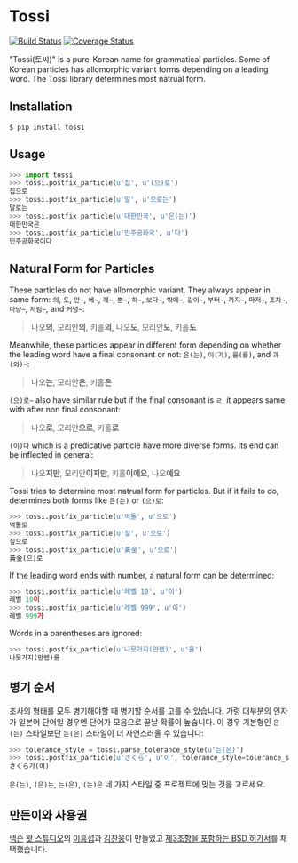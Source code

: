 # Tossi

[![Build Status](
  https://travis-ci.org/what-studio/tossi.svg?branch=master
)](https://travis-ci.org/what-studio/tossi)
[![Coverage Status](
  https://coveralls.io/repos/github/what-studio/tossi/badge.svg?branch=master
)](https://coveralls.io/r/what-studio/tossi)

"Tossi(토씨)" is a pure-Korean name for grammatical particles.  Some of Korean
particles has allomorphic variant forms depending on a leading word.  The Tossi
library determines most natrual form.

## Installation

```console
$ pip install tossi
```

## Usage

```python
>>> import tossi
>>> tossi.postfix_particle(u'집', u'(으)로')
집으로
>>> tossi.postfix_particle(u'말', u'으로는')
말로는
>>> tossi.postfix_particle(u'대한민국', u'은(는)')
대한민국은
>>> tossi.postfix_particle(u'민주공화국', u'다')
민주공화국이다
```

## Natural Form for Particles

These particles do not have allomorphic variant.  They always appear in same
form: `의`, `도`, `만~`, `에~`, `께~`, `뿐~`, `하~`, `보다~`, `밖에~`, `같이~`,
`부터~`, `까지~`, `마저~`, `조차~`, `마냥~`, `처럼~`, and `커녕~`:

> 나오**의**, 모리안**의**, 키홀**의**, 나오**도**, 모리안**도**, 키홀**도**

Meanwhile, these particles appear in different form depending on whether the
leading word have a final consonant or not: `은(는)`, `이(가)`, `을(를)`, and
`과(와)~`:

> 나오**는**, 모리안**은**, 키홀**은**

`(으)로~` also have similar rule but if the final consonant is `ㄹ`, it appears
same with after non final consonant:

> 나오**로**, 모리안**으로**, 키홀**로**

`(이)다` which is a predicative particle have more diverse forms.  Its end can
be inflected in general:

> 나오**지만**, 모리안**이지만**, 키홀**이에요**, 나오**예요**

Tossi tries to determine most natrual form for particles.  But if it fails to
do, determines both forms like `은(는)` or `(으)로`:

```python
>>> tossi.postfix_particle(u'벽돌', u'으로')
벽돌로
>>> tossi.postfix_particle(u'짚', u'으로')
짚으로
>>> tossi.postfix_particle(u'黃金', u'으로')
黃金(으)로
```

If the leading word ends with number, a natural form can be determined:

```python
>>> tossi.postfix_particle(u'레벨 10', u'이')
레벨 10이
>>> tossi.postfix_particle(u'레벨 999', u'이')
레벨 999가
```

Words in a parentheses are ignored:

```python
>>> tossi.postfix_particle(u'나뭇가지(만렙)', u'을')
나뭇가지(만렙)를
```

## 병기 순서

조사의 형태를 모두 병기해야할 때 병기할 순서를 고를 수 있습니다. 가령 대부분의
인자가 일본어 단어일 경우엔 단어가 모음으로 끝날 확률이 높습니다. 이 경우
기본형인 `은(는)` 스타일보단 `는(은)` 스타일이 더 자연스러울 수 있습니다:

```python
>>> tolerance_style = tossi.parse_tolerance_style(u'는(은)')
>>> tossi.postfix_particle(u'さくら', u'이', tolerance_style=tolerance_style)
さくら가(이)
```

`은(는)`, `(은)는`, `는(은)`, `(는)은` 네 가지 스타일 중 프로젝트에 맞는 것을
고르세요.

## 만든이와 사용권

[넥슨][nexon] [왓 스튜디오][what-studio]의 [이흥섭][sublee]과
[김찬웅][kexplo]이 만들었고 [제3조항을 포함하는 BSD 허가서][bsd-3-clause]를
채택했습니다.

[nexon]: http://nexon.com/
[what-studio]: https://github.com/what-studio
[sublee]: http://subl.ee/
[kexplo]: http://chanwoong.kim/
[bsd-3-clause]: http://opensource.org/licenses/BSD-3-Clause
